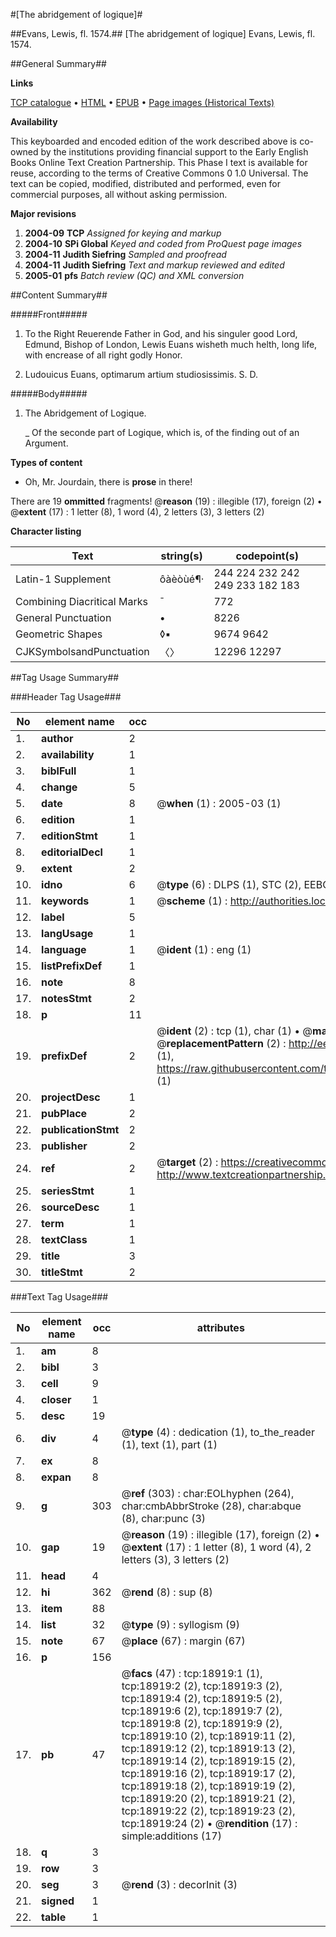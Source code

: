 #[The abridgement of logique]#

##Evans, Lewis, fl. 1574.##
[The abridgement of logique]
Evans, Lewis, fl. 1574.

##General Summary##

**Links**

[TCP catalogue](http://www.ota.ox.ac.uk/tcp/)  • 
[HTML](http://tei.it.ox.ac.uk/tcp/Texts-HTML/free/A00/A00454.html)  • 
[EPUB](http://tei.it.ox.ac.uk/tcp/Texts-EPUB/free/A00/A00454.epub) • 
[Page images (Historical Texts)](https://data.historicaltexts.jisc.ac.uk/view?pubId=eebo-99853534e&pageId=eebo-99853534e-18919-1)

**Availability**

This keyboarded and encoded edition of the
	       work described above is co-owned by the institutions
	       providing financial support to the Early English Books
	       Online Text Creation Partnership. This Phase I text is
	       available for reuse, according to the terms of Creative
	       Commons 0 1.0 Universal. The text can be copied,
	       modified, distributed and performed, even for
	       commercial purposes, all without asking permission.

**Major revisions**

1. __2004-09__ __TCP__ *Assigned for keying and markup*
1. __2004-10__ __SPi Global__ *Keyed and coded from ProQuest page images*
1. __2004-11__ __Judith Siefring__ *Sampled and proofread*
1. __2004-11__ __Judith Siefring__ *Text and markup reviewed and edited*
1. __2005-01__ __pfs__ *Batch review (QC) and XML conversion*

##Content Summary##

#####Front#####

1. To the Right Reuerende Father in God, and his singuler good Lord, Edmund, Bishop of London, Lewis Euans wisheth much helth, long life, with encrease of all right godly Honor.

1. Ludouicus Euans, optimarum artium studiosissimis. S. D.

#####Body#####

1. The Abridgement of Logique.

    _ Of the seconde part of Logique, which is, of the finding out of an Argument.

**Types of content**

  * Oh, Mr. Jourdain, there is **prose** in there!

There are 19 **ommitted** fragments! 
 @__reason__ (19) : illegible (17), foreign (2)  •  @__extent__ (17) : 1 letter (8), 1 word (4), 2 letters (3), 3 letters (2)

**Character listing**


|Text|string(s)|codepoint(s)|
|---|---|---|
|Latin-1 Supplement|ôàèòùé¶·|244 224 232 242 249 233 182 183|
|Combining             Diacritical Marks|̄|772|
|General Punctuation|•|8226|
|Geometric Shapes|◊▪|9674 9642|
|CJKSymbolsandPunctuation|〈〉|12296 12297|

##Tag Usage Summary##

###Header Tag Usage###

|No|element name|occ|attributes|
|---|---|---|---|
|1.|__author__|2||
|2.|__availability__|1||
|3.|__biblFull__|1||
|4.|__change__|5||
|5.|__date__|8| @__when__ (1) : 2005-03 (1)|
|6.|__edition__|1||
|7.|__editionStmt__|1||
|8.|__editorialDecl__|1||
|9.|__extent__|2||
|10.|__idno__|6| @__type__ (6) : DLPS (1), STC (2), EEBO-CITATION (1), PROQUEST (1), VID (1)|
|11.|__keywords__|1| @__scheme__ (1) : http://authorities.loc.gov/ (1)|
|12.|__label__|5||
|13.|__langUsage__|1||
|14.|__language__|1| @__ident__ (1) : eng (1)|
|15.|__listPrefixDef__|1||
|16.|__note__|8||
|17.|__notesStmt__|2||
|18.|__p__|11||
|19.|__prefixDef__|2| @__ident__ (2) : tcp (1), char (1)  •  @__matchPattern__ (2) : ([0-9\-]+):([0-9IVX]+) (1), (.+) (1)  •  @__replacementPattern__ (2) : http://eebo.chadwyck.com/downloadtiff?vid=$1&page=$2 (1), https://raw.githubusercontent.com/textcreationpartnership/Texts/master/tcpchars.xml#$1 (1)|
|20.|__projectDesc__|1||
|21.|__pubPlace__|2||
|22.|__publicationStmt__|2||
|23.|__publisher__|2||
|24.|__ref__|2| @__target__ (2) : https://creativecommons.org/publicdomain/zero/1.0/ (1), http://www.textcreationpartnership.org/docs/. (1)|
|25.|__seriesStmt__|1||
|26.|__sourceDesc__|1||
|27.|__term__|1||
|28.|__textClass__|1||
|29.|__title__|3||
|30.|__titleStmt__|2||


###Text Tag Usage###

|No|element name|occ|attributes|
|---|---|---|---|
|1.|__am__|8||
|2.|__bibl__|3||
|3.|__cell__|9||
|4.|__closer__|1||
|5.|__desc__|19||
|6.|__div__|4| @__type__ (4) : dedication (1), to_the_reader (1), text (1), part (1)|
|7.|__ex__|8||
|8.|__expan__|8||
|9.|__g__|303| @__ref__ (303) : char:EOLhyphen (264), char:cmbAbbrStroke (28), char:abque (8), char:punc (3)|
|10.|__gap__|19| @__reason__ (19) : illegible (17), foreign (2)  •  @__extent__ (17) : 1 letter (8), 1 word (4), 2 letters (3), 3 letters (2)|
|11.|__head__|4||
|12.|__hi__|362| @__rend__ (8) : sup (8)|
|13.|__item__|88||
|14.|__list__|32| @__type__ (9) : syllogism (9)|
|15.|__note__|67| @__place__ (67) : margin (67)|
|16.|__p__|156||
|17.|__pb__|47| @__facs__ (47) : tcp:18919:1 (1), tcp:18919:2 (2), tcp:18919:3 (2), tcp:18919:4 (2), tcp:18919:5 (2), tcp:18919:6 (2), tcp:18919:7 (2), tcp:18919:8 (2), tcp:18919:9 (2), tcp:18919:10 (2), tcp:18919:11 (2), tcp:18919:12 (2), tcp:18919:13 (2), tcp:18919:14 (2), tcp:18919:15 (2), tcp:18919:16 (2), tcp:18919:17 (2), tcp:18919:18 (2), tcp:18919:19 (2), tcp:18919:20 (2), tcp:18919:21 (2), tcp:18919:22 (2), tcp:18919:23 (2), tcp:18919:24 (2)  •  @__rendition__ (17) : simple:additions (17)|
|18.|__q__|3||
|19.|__row__|3||
|20.|__seg__|3| @__rend__ (3) : decorInit (3)|
|21.|__signed__|1||
|22.|__table__|1||
